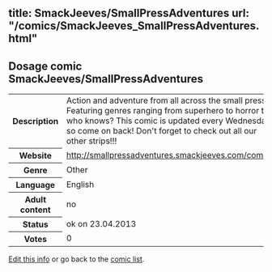 title: SmackJeeves/SmallPressAdventures
url: "/comics/SmackJeeves_SmallPressAdventures.html"
---
Dosage comic SmackJeeves/SmallPressAdventures
-----------------------------------------

<p id="msg"></p>
<script type="text/javascript">
if (window.location.search === '?edit_info_mail=sent_ok') {
  var elem = document.getElementById("msg");
  elem.innerHTML = 'Edited information sucessfully sent.';
  elem.className = 'ok';
}
</script>
<table class="comicinfo">
<tr>
<th>Description</th><td>Action and adventure from all across the small press! Featuring genres ranging from superhero to horror to who knows? This comic is updated every Wednesday, so come on back! Don't forget to check out all our other strips!!!</td>
</tr>
<tr>
<th>Website</th><td><a href="http://smallpressadventures.smackjeeves.com/comics/">http://smallpressadventures.smackjeeves.com/comics/</a></td>
</tr>
<tr>
<th>Genre</th><td>Other</td>
</tr>
<tr>
<th>Language</th><td>English</td>
</tr>
<tr>
<th>Adult content</th><td>no</td>
</tr>
<tr>
<th>Status</th><td>ok on 23.04.2013</td>
</tr>
<tr>
<th>Votes</th><td>0</td>
</tr>
</table>

[Edit this info](SmackJeeves_SmallPressAdventures_edit.html) or go back to the [comic list](../comic-index.html).
